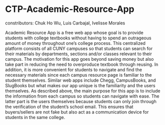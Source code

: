 # CTP-Academic-Resource-App
constributors: Chuk Ho Wu, Luis Carbajal, Ivelisse Morales

Academic Resource App is a free web app whose goal is to provide students with college textbooks without having to spend an outrageous amount of money throughout one’s college process. This centralized platform consists of all CUNY campuses so that students can search for their materials by departments, sections and/or classes relevant to their campus. The motivation for this app goes beyond saving money but also take part in reducing the need to overproduce textbook through reusing. In addition, it is more convenient for students to navigate and find the necessary materials since each campus resource page is familiar to the student themselves.
Similar web apps include Chegg, CampusBooks, and SlugBooks but what makes our app unique is the familiarity and the users themselves. As described above, the main purpose for this app is to include the information from each campus so students can navigate with ease. The latter part is the users themselves because students can only join through the verification of the student’s school email. This ensures that buyers/sellers are not fake but also act as a communication device for students in the same college.
